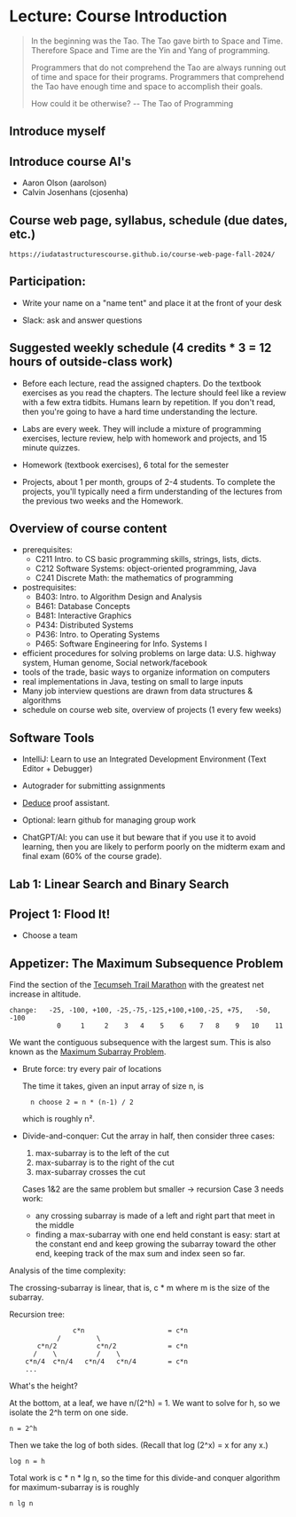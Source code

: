 # Lecture: Course Introduction

>  In the beginning was the Tao. The Tao gave birth to Space and
>  Time. Therefore Space and Time are the Yin and Yang of programming.
>
>  Programmers that do not comprehend the Tao are always running out of
>  time and space for their programs. Programmers that comprehend the
>  Tao have enough time and space to accomplish their goals.
>
>  How could it be otherwise? -- The Tao of Programming

## Introduce myself

## Introduce course AI's

* Aaron Olson (aarolson)
* Calvin Josenhans (cjosenha)

## Course web page, syllabus, schedule (due dates, etc.)

    https://iudatastructurescourse.github.io/course-web-page-fall-2024/

## Participation:

* Write your name on a "name tent" and place it at the front of your desk

* Slack: ask and answer questions


## Suggested weekly schedule (4 credits * 3 = 12 hours of outside-class work)

- Before each lecture, read the assigned chapters.
  Do the textbook exercises as you read the chapters.
  The lecture should feel like a review with a few extra tidbits.
  Humans learn by repetition.
  If you don't read, then you're going to have a hard time
        understanding the lecture.
        
- Labs are every week. They will include a mixture of 
  programming exercises, lecture review, 
  help with homework and projects, and 15 minute quizzes.
  
- Homework (textbook exercises), 6 total for the semester

- Projects, about 1 per month, groups of 2-4 students.
  To complete the projects, you'll typically need a firm understanding
  of the lectures from the previous two weeks and the Homework.

## Overview of course content

* prerequisites:
    * C211 Intro. to CS
       basic programming skills, strings, lists, dicts.
    * C212 Software Systems: object-oriented programming, Java
    * C241 Discrete Math: the mathematics of programming
* postrequisites:
    * B403: Intro. to Algorithm Design and Analysis
    * B461: Database Concepts
    * B481: Interactive Graphics
    * P434: Distributed Systems
    * P436: Intro. to Operating Systems
    * P465: Software Engineering for Info. Systems I
* efficient procedures for solving problems on large data: 
  U.S. highway system, Human genome, Social network/facebook
* tools of the trade, basic ways to organize information on computers
* real implementations in Java, testing on small to large inputs
* Many job interview questions are drawn from data structures & algorithms
* schedule on course web site, overview of projects (1 every few weeks)

## Software Tools

* IntelliJ: Learn to use an Integrated Development Environment 
  (Text Editor + Debugger)

* Autograder for submitting assignments

* [Deduce](https://github.com/jsiek/deduce) proof assistant.

* Optional: learn github for managing group work

* ChatGPT/AI: you can use it but beware that if you use it to
  avoid learning, then you are likely to perform poorly on the
  midterm exam and final exam (60% of the course grade).

## Lab 1: Linear Search and Binary Search

## Project 1: Flood It!

* Choose a team

## Appetizer: The Maximum Subsequence Problem

Find the section of the [Tecumseh Trail Marathon](./TecumsehMarathon.pdf) with the
greatest net increase in altitude.

    change:   -25, -100, +100, -25,-75,-125,+100,+100,-25, +75,   -50, -100
                0     1     2    3   4    5    6    7   8    9   10    11

We want the contiguous subsequence with the largest sum.  This is also
known as the [Maximum Subarray Problem](https://en.wikipedia.org/wiki/Maximum_subarray_problem).

* Brute force: try every pair of locations

    The time it takes, given an input array of size n, is

        n choose 2 = n * (n-1) / 2

    which is roughly n².

* Divide-and-conquer:
    Cut the array in half, then consider three cases:
    1. max-subarray is to the left of the cut
    2. max-subarray is to the right of the cut
    3. max-subarray crosses the cut

    Cases 1&2 are the same problem but smaller -> recursion
    Case 3 needs work:
    * any crossing subarray is made of a left and right part that
      meet in the middle
    * finding a max-subarray with one end held constant is easy:
      start at the constant end and keep growing the subarray toward
      the other end, keeping track of the max sum and index seen so
      far.

Analysis of the time complexity:

The crossing-subarray is linear, that is, c * m where m is the
size of the subarray.

Recursion tree:

                    c*n                     = c*n
                /         \
           c*n/2          c*n/2             = c*n
          /    \          /    \
        c*n/4  c*n/4   c*n/4   c*n/4        = c*n
        ...

What's the height?

At the bottom, at a leaf, we have n/(2^h) = 1.
We want to solve for h, so we isolate the 2^h term on one side.

    n = 2^h
      
Then we take the log of both sides. (Recall that log (2^x) = x for any x.)

    log n = h

Total work is c * n * lg n, so the time for this divide-and conquer algorithm
for maximum-subarray is is roughly 

    n lg n
